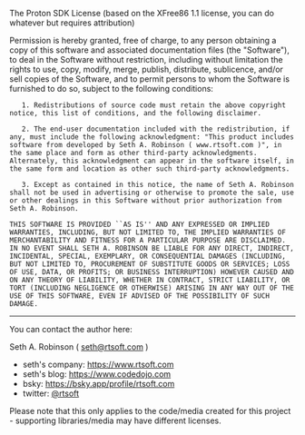 The Proton SDK License (based on the XFree86 1.1 license, you can do whatever but requires attribution)

 Permission is hereby granted, free of charge, to any person obtaining a copy of this software and associated documentation files (the "Software"), to deal in the Software without restriction, including without limitation the rights to use, copy, modify, merge, publish, distribute, sublicence, and/or sell copies of the Software, and to permit persons to whom the Software is furnished to do so, subject to the following conditions:

       1. Redistributions of source code must retain the above copyright notice, this list of conditions, and the following disclaimer.

       2. The end-user documentation included with the redistribution, if any, must include the following acknowledgment: "This product includes software from developed by Seth A. Robinson ( www.rtsoft.com )", in the same place and form as other third-party acknowledgments. Alternately, this acknowledgment can appear in the software itself, in the same form and location as other such third-party acknowledgments.

       3. Except as contained in this notice, the name of Seth A. Robinson shall not be used in advertising or otherwise to promote the sale, use or other dealings in this Software without prior authorization from Seth A. Robinson.

    THIS SOFTWARE IS PROVIDED ``AS IS'' AND ANY EXPRESSED OR IMPLIED WARRANTIES, INCLUDING, BUT NOT LIMITED TO, THE IMPLIED WARRANTIES OF MERCHANTABILITY AND FITNESS FOR A PARTICULAR PURPOSE ARE DISCLAIMED. IN NO EVENT SHALL SETH A. ROBINSON BE LIABLE FOR ANY DIRECT, INDIRECT, INCIDENTAL, SPECIAL, EXEMPLARY, OR CONSEQUENTIAL DAMAGES (INCLUDING, BUT NOT LIMITED TO, PROCUREMENT OF SUBSTITUTE GOODS OR SERVICES; LOSS OF USE, DATA, OR PROFITS; OR BUSINESS INTERRUPTION) HOWEVER CAUSED AND ON ANY THEORY OF LIABILITY, WHETHER IN CONTRACT, STRICT LIABILITY, OR TORT (INCLUDING NEGLIGENCE OR OTHERWISE) ARISING IN ANY WAY OUT OF THE USE OF THIS SOFTWARE, EVEN IF ADVISED OF THE POSSIBILITY OF SUCH DAMAGE.


********************************************************************

You can contact the author here:

Seth A. Robinson ( seth@rtsoft.com )

* seth's company: https://www.rtsoft.com
* seth's blog: https://www.codedojo.com
* bsky: https://bsky.app/profile/rtsoft.com
* twitter: [@rtsoft](https://twitter.com/rtsoft)

Please note that this only applies to the code/media created for this project - supporting libraries/media may have different licenses.